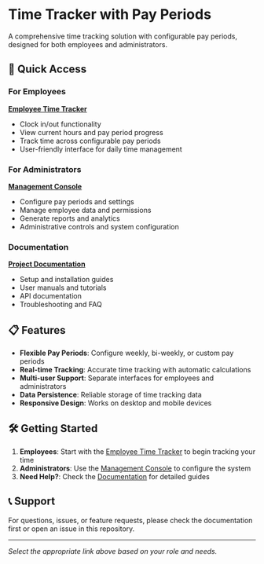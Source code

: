 # Time Tracker with Pay Periods

A comprehensive time tracking solution with configurable pay periods, designed for both employees and administrators.

## 🚀 Quick Access

### For Employees
**[Employee Time Tracker](https://paddelia1.github.io/time-tracker-pay-periods/enhanced_time_tracker_v1_1_1.html)**
- Clock in/out functionality
- View current hours and pay period progress
- Track time across configurable pay periods
- User-friendly interface for daily time management

### For Administrators
**[Management Console](https://paddelia1.github.io/time-tracker-pay-periods/time_tracker_admin.html)**
- Configure pay periods and settings
- Manage employee data and permissions
- Generate reports and analytics
- Administrative controls and system configuration

### Documentation
**[Project Documentation](https://paddelia1.github.io/time-tracker-pay-periods/Doc/)**
- Setup and installation guides
- User manuals and tutorials
- API documentation
- Troubleshooting and FAQ

## 📋 Features

- **Flexible Pay Periods**: Configure weekly, bi-weekly, or custom pay periods
- **Real-time Tracking**: Accurate time tracking with automatic calculations
- **Multi-user Support**: Separate interfaces for employees and administrators
- **Data Persistence**: Reliable storage of time tracking data
- **Responsive Design**: Works on desktop and mobile devices

## 🛠️ Getting Started

1. **Employees**: Start with the [Employee Time Tracker](https://paddelia1.github.io/time-tracker-pay-periods/enhanced_time_tracker_v1_1_1.html) to begin tracking your time
2. **Administrators**: Use the [Management Console](https://paddelia1.github.io/time-tracker-pay-periods/time_tracker_admin.html) to configure the system
3. **Need Help?**: Check the [Documentation](https://paddelia1.github.io/time-tracker-pay-periods/Doc/) for detailed guides

## 📞 Support

For questions, issues, or feature requests, please check the documentation first or open an issue in this repository.

---

*Select the appropriate link above based on your role and needs.*
